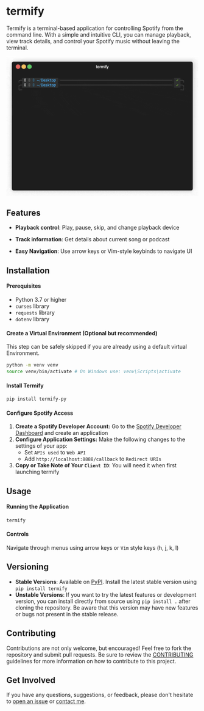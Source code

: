 
# termify

Termify is a terminal-based application for controlling Spotify from the command line. With a simple and intuitive CLI, you can manage playback, view track details, and control your Spotify music without leaving the terminal.

<p align="center">
  <img src="https://github.com/evanlaube/termify/blob/main/assets/readme/demo.gif" alt="Demo of basic usage of termify"/>
</p>

## Features
- **Playback control**: Play, pause, skip, and change playback device

- **Track information**: Get details about current song or podcast

- **Easy Navigation**: Use arrow keys or Vim-style keybinds to navigate UI

## Installation

#### Prerequisites
- Python 3.7 or higher
- `curses` library
- `requests` library
- `dotenv` library

#### Create a Virtual Environment (Optional but recommended)
This step can be safely skipped if you are already using a default virtual Environment.
```bash
python -m venv venv
source venv/bin/activate # On Windows use: venv\Scripts\activate
```

#### Install Termify
```bash
pip install termify-py
```


#### Configure Spotify Access
1. **Create a Spotify Developer Account:** Go to the [Spotify Developer Dashboard](https://developer.spotify.com/dashboard) and create an application
1. **Configure Application Settings:** Make the following changes to the settings of your app:
    - Set `APIs used` to `Web API`
    - Add `http://localhost:8888/callback` to `Redirect URIs`
1. **Copy or Take Note of Your `Client ID`**: You will need it when first launching termify


## Usage

#### Running the Application
```bash
termify
```

#### Controls
Navigate through menus using arrow keys or `Vim` style keys (h, j, k, l)

## Versioning
- **Stable Versions**: Available on [PyPI](https://pypi.org). Install the latest stable version using `pip install termify`
- **Unstable Versions**: If you want to try the latest features or development version, you can install directly from source using `pip install .` after cloning the repository. Be aware that this version may have new features or bugs not present in the stable release.

## Contributing
Contributions are not only welcome, but encouraged! Feel free to fork the repository and submit pull requests. Be sure to review the [CONTRIBUTING](CONTRIBUTING.md) guidelines for more information on how to contribute to this project.

## Get Involved
 
If you have any questions, suggestions, or feedback, please don't hesitate to [open an issue](https://github.com/evanlaube/termify/issues) or [contact me](mailto:laubeevan@gmail.com).
